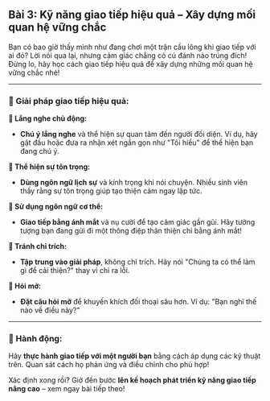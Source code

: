 ## Bài 3: Kỹ năng giao tiếp hiệu quả – Xây dựng mối quan hệ vững chắc

Bạn có bao giờ thấy mình như đang chơi một trận cầu lông khi giao tiếp với ai đó? Lời nói qua lại, nhưng cảm giác chẳng có cú đánh nào trúng đích! Đừng lo, hãy học cách giao tiếp hiệu quả để xây dựng những mối quan hệ vững chắc nhé!

---

### 📌 Giải pháp giao tiếp hiệu quả:

**🔹 Lắng nghe chủ động:**
- **Chú ý lắng nghe** và thể hiện sự quan tâm đến người đối diện. Ví dụ, hãy gật đầu hoặc đưa ra nhận xét ngắn gọn như "Tôi hiểu" để thể hiện bạn đang chú ý.

**🔹 Thể hiện sự tôn trọng:**
- **Dùng ngôn ngữ lịch sự** và kính trọng khi nói chuyện. Nhiều sinh viên thấy rằng sự tôn trọng giúp tạo thiện cảm ngay lập tức.

**🔹 Sử dụng ngôn ngữ cơ thể:**
- **Giao tiếp bằng ánh mắt** và nụ cười để tạo cảm giác gần gũi. Hãy tưởng tượng bạn đang gửi đi một thông điệp thân thiện chỉ bằng ánh mắt!

**🔹 Tránh chỉ trích:**
- **Tập trung vào giải pháp**, không chỉ trích. Hãy nói "Chúng ta có thể làm gì để cải thiện?" thay vì chỉ ra lỗi.

**🔹 Hỏi mở:**
- **Đặt câu hỏi mở** để khuyến khích đối thoại sâu hơn. Ví dụ: "Bạn nghĩ thế nào về điều này?"

---

### 🚀 Hành động:

Hãy **thực hành giao tiếp với một người bạn** bằng cách áp dụng các kỹ thuật trên. Quan sát cách họ phản ứng và điều chỉnh cho phù hợp!

Xác định xong rồi? Giờ đến bước **lên kế hoạch phát triển kỹ năng giao tiếp nâng cao** – xem ngay bài tiếp theo!